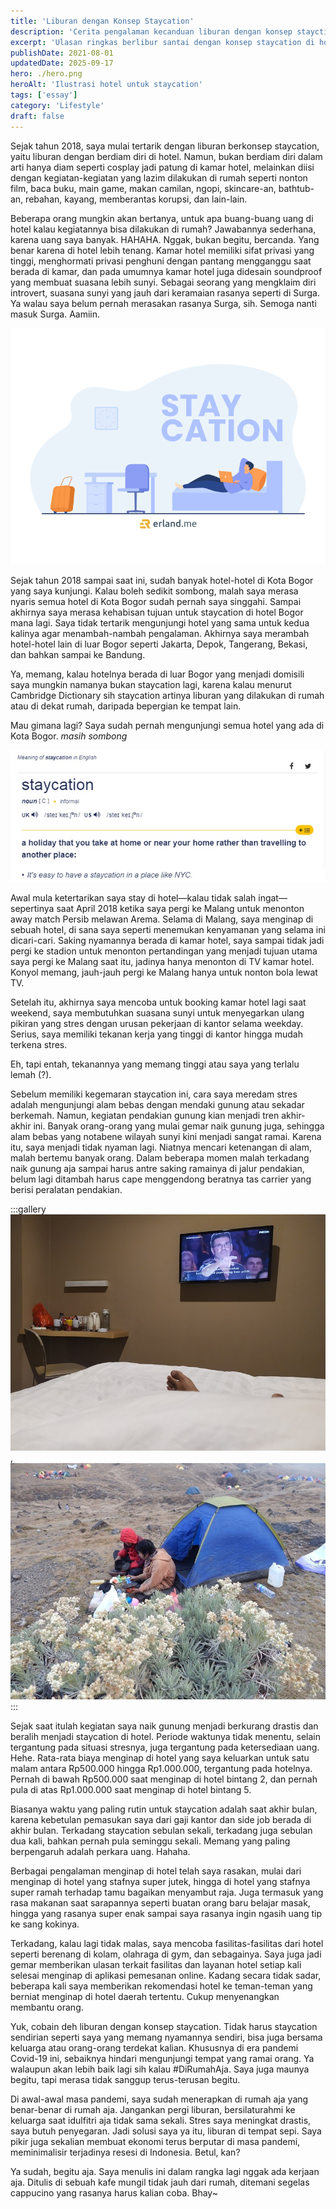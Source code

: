 ```yaml
---
title: 'Liburan dengan Konsep Staycation'
description: 'Cerita pengalaman kecanduan liburan dengan konsep stayction di hotel terdekat untuk menikmati waktu dengan cara bersantai di kamar hotel'
excerpt: 'Ulasan ringkas berlibur santai dengan konsep staycation di hotel terdekat'
publishDate: 2021-08-01
updatedDate: 2025-09-17
hero: ./hero.png
heroAlt: 'Ilustrasi hotel untuk staycation'
tags: ['essay']
category: 'Lifestyle'
draft: false
---
```


Sejak tahun 2018, saya mulai tertarik dengan liburan berkonsep staycation, yaitu liburan dengan berdiam diri di hotel. Namun, bukan berdiam diri dalam arti hanya diam seperti cosplay jadi patung di kamar hotel, melainkan diisi dengan kegiatan-kegiatan yang lazim dilakukan di rumah seperti nonton film, baca buku, main game, makan camilan, ngopi, skincare-an, bathtub-an, rebahan, kayang, memberantas korupsi, dan lain-lain.

Beberapa orang mungkin akan bertanya, untuk apa buang-buang uang di hotel kalau kegiatannya bisa dilakukan di rumah? Jawabannya sederhana, karena uang saya banyak. HAHAHA. Nggak, bukan begitu, bercanda. Yang benar karena di hotel lebih tenang. Kamar hotel memiliki sifat privasi yang tinggi, menghormati privasi penghuni dengan pantang mengganggu saat berada di kamar, dan pada umumnya kamar hotel juga didesain soundproof yang membuat suasana lebih sunyi. Sebagai seorang yang mengklaim diri introvert, suasana sunyi yang jauh dari keramaian rasanya seperti di Surga. Ya walau saya belum pernah merasakan rasanya Surga, sih. Semoga nanti masuk Surga. Aamiin.

![Ilustrasi](./images/staycation.png)

Sejak tahun 2018 sampai saat ini, sudah banyak hotel-hotel di Kota Bogor yang saya kunjungi. Kalau boleh sedikit sombong, malah saya merasa nyaris semua hotel di Kota Bogor sudah pernah saya singgahi. Sampai akhirnya saya merasa kehabisan tujuan untuk staycation di hotel Bogor mana lagi. Saya tidak tertarik mengunjungi hotel yang sama untuk kedua kalinya agar menambah-nambah pengalaman. Akhirnya saya merambah hotel-hotel lain di luar Bogor seperti Jakarta, Depok, Tangerang, Bekasi, dan bahkan sampai ke Bandung.

Ya, memang, kalau hotelnya berada di luar Bogor yang menjadi domisili saya mungkin namanya bukan staycation lagi, karena kalau menurut Cambridge Dictionary sih staycation artinya liburan yang dilakukan di rumah atau di dekat rumah, daripada bepergian ke tempat lain.

Mau gimana lagi? Saya sudah pernah mengunjungi semua hotel yang ada di Kota Bogor. _masih sombong_

![Arti Staycation](./images/arti-staycation.jpg)

Awal mula ketertarikan saya stay di hotel—kalau tidak salah ingat—sepertinya saat April 2018 ketika saya pergi ke Malang untuk menonton away match Persib melawan Arema. Selama di Malang, saya menginap di sebuah hotel, di sana saya seperti menemukan kenyamanan yang selama ini dicari-cari. Saking nyamannya berada di kamar hotel, saya sampai tidak jadi pergi ke stadion untuk menonton pertandingan yang menjadi tujuan utama saya pergi ke Malang saat itu, jadinya hanya menonton di TV kamar hotel. Konyol memang, jauh-jauh pergi ke Malang hanya untuk nonton bola lewat TV.

Setelah itu, akhirnya saya mencoba untuk booking kamar hotel lagi saat weekend, saya membutuhkan suasana sunyi untuk menyegarkan ulang pikiran yang stres dengan urusan pekerjaan di kantor selama weekday. Serius, saya memiliki tekanan kerja yang tinggi di kantor hingga mudah terkena stres.

Eh, tapi entah, tekanannya yang memang tinggi atau saya yang terlalu lemah (?).

Sebelum memiliki kegemaran staycation ini, cara saya meredam stres adalah mengunjungi alam bebas dengan mendaki gunung atau sekadar berkemah. Namun, kegiatan pendakian gunung kian menjadi tren akhir-akhir ini. Banyak orang-orang yang mulai gemar naik gunung juga, sehingga alam bebas yang notabene wilayah sunyi kini menjadi sangat ramai. Karena itu, saya menjadi tidak nyaman lagi. Niatnya mencari ketenangan di alam, malah bertemu banyak orang. Dalam beberapa momen malah terkadang naik gunung aja sampai harus antre saking ramainya di jalur pendakian, belum lagi ditambah harus cape menggendong beratnya tas carrier yang berisi peralatan pendakian.

:::gallery
![Staycation di Hotel](./images/staycation-di-hotel.jpg 'Staycation di Hotel'),
![Camping di Gunung](./images/camping-di-gunung.jpg 'Camping di Gunung')
:::

Sejak saat itulah kegiatan saya naik gunung menjadi berkurang drastis dan beralih menjadi staycation di hotel. Periode waktunya tidak menentu, selain tergantung pada situasi stresnya, juga tergantung pada ketersediaan uang. Hehe. Rata-rata biaya menginap di hotel yang saya keluarkan untuk satu malam antara Rp500.000 hingga Rp1.000.000, tergantung pada hotelnya. Pernah di bawah Rp500.000 saat menginap di hotel bintang 2, dan pernah pula di atas Rp1.000.000 saat menginap di hotel bintang 5.

Biasanya waktu yang paling rutin untuk staycation adalah saat akhir bulan, karena kebetulan pemasukan saya dari gaji kantor dan side job berada di akhir bulan. Terkadang staycation sebulan sekali, terkadang juga sebulan dua kali, bahkan pernah pula seminggu sekali. Memang yang paling berpengaruh adalah perkara uang. Hahaha.

Berbagai pengalaman menginap di hotel telah saya rasakan, mulai dari menginap di hotel yang stafnya super jutek, hingga di hotel yang stafnya super ramah terhadap tamu bagaikan menyambut raja. Juga termasuk yang rasa makanan saat sarapannya seperti buatan orang baru belajar masak, hingga yang rasanya super enak sampai saya rasanya ingin ngasih uang tip ke sang kokinya.

Terkadang, kalau lagi tidak malas, saya mencoba fasilitas-fasilitas dari hotel seperti berenang di kolam, olahraga di gym, dan sebagainya. Saya juga jadi gemar memberikan ulasan terkait fasilitas dan layanan hotel setiap kali selesai menginap di aplikasi pemesanan online. Kadang secara tidak sadar, beberapa kali saya memberikan rekomendasi hotel ke teman-teman yang berniat menginap di hotel daerah tertentu. Cukup menyenangkan membantu orang.

Yuk, cobain deh liburan dengan konsep staycation. Tidak harus staycation sendirian seperti saya yang memang nyamannya sendiri, bisa juga bersama keluarga atau orang-orang terdekat kalian. Khususnya di era pandemi Covid-19 ini, sebaiknya hindari mengunjungi tempat yang ramai orang. Ya walaupun akan lebih baik lagi sih kalau #DiRumahAja. Saya juga maunya begitu, tapi merasa tidak sanggup terus-terusan begitu.

Di awal-awal masa pandemi, saya sudah menerapkan di rumah aja yang benar-benar di rumah aja. Jangankan pergi liburan, bersilaturahmi ke keluarga saat idulfitri aja tidak sama sekali. Stres saya meningkat drastis, saya butuh penyegaran. Jadi solusi saya ya itu, liburan di tempat sepi. Saya pikir juga sekalian membuat ekonomi terus berputar di masa pandemi, meminimalisir terjadinya resesi di Indonesia. Betul, kan?

Ya sudah, begitu aja. Saya menulis ini dalam rangka lagi nggak ada kerjaan aja. Ditulis di sebuah kafe mungil tidak jauh dari rumah, ditemani segelas cappucino yang rasanya harus kalian coba. Bhay~
